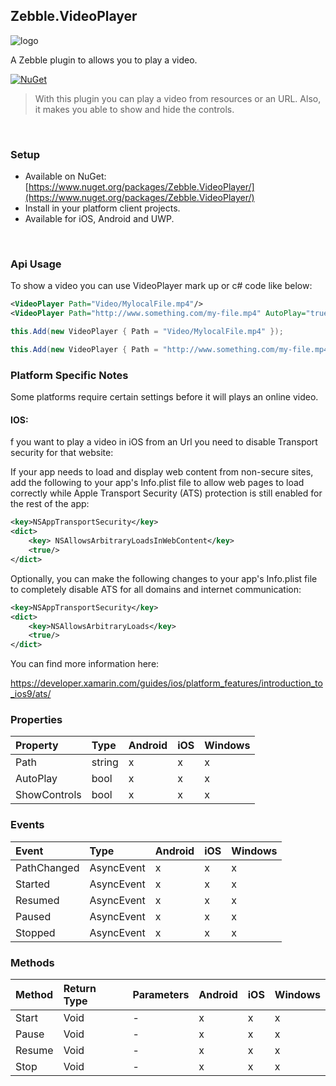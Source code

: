 [logo]: https://raw.githubusercontent.com/Geeksltd/Zebble.VideoPlayer/master/Shared/Icon.png "Zebble.VideoPlayer"


## Zebble.VideoPlayer

![logo]

A Zebble plugin to allows you to play a video.


[![NuGet](https://img.shields.io/nuget/v/Zebble.VideoPlayer.svg?label=NuGet)](https://www.nuget.org/packages/Zebble.VideoPlayer/)

> With this plugin you can play a video from resources or an URL. Also, it makes you able to show and hide the controls.

<br>


### Setup
* Available on NuGet: [https://www.nuget.org/packages/Zebble.VideoPlayer/](https://www.nuget.org/packages/Zebble.VideoPlayer/)
* Install in your platform client projects.
* Available for iOS, Android and UWP.
<br>


### Api Usage

To show a video you can use VideoPlayer mark up or c# code like below:
```xml
<VideoPlayer Path="Video/MylocalFile.mp4"/>
<VideoPlayer Path="http://www.something.com/my-file.mp4" AutoPlay="true"/>
```
```csharp
this.Add(new VideoPlayer { Path = "Video/MylocalFile.mp4" });

this.Add(new VideoPlayer { Path = "http://www.something.com/my-file.mp4", AutoPlay = true });
```
### Platform Specific Notes
Some platforms require certain settings before it will plays an online video.

#### IOS:
f you want to play a video in iOS from an Url you need to disable Transport security for that website:

If your app needs to load and display web content from non-secure sites, add the following to your app's Info.plist file to allow web pages to load correctly while Apple Transport Security (ATS) protection is still enabled for the rest of the app:
```xml
<key>NSAppTransportSecurity</key>
<dict>
    <key> NSAllowsArbitraryLoadsInWebContent</key>
    <true/>
</dict>
```
Optionally, you can make the following changes to your app's Info.plist file to completely disable ATS for all domains and internet communication:
```xml
<key>NSAppTransportSecurity</key>
<dict>
    <key>NSAllowsArbitraryLoads</key>
    <true/>
</dict>
```
You can find more information here:

https://developer.xamarin.com/guides/ios/platform_features/introduction_to_ios9/ats/

### Properties
| Property     | Type         | Android | iOS | Windows |
| :----------- | :----------- | :------ | :-- | :------ |
| Path           | string          | x       | x   | x       |
| AutoPlay  | bool | x | x | x |
| ShowControls   | bool | x | x | x |

### Events
| Event             | Type                                          | Android | iOS | Windows |
| :-----------      | :-----------                                  | :------ | :-- | :------ |
| PathChanged             | AsyncEvent    | x       | x   | x       |
| Started              | AsyncEvent    | x       | x   | x       |
| Resumed              | AsyncEvent    | x       | x   | x       |
| Paused              | AsyncEvent    | x       | x   | x       |
| Stopped              | AsyncEvent    | x       | x   | x       |

### Methods
| Method       | Return Type  | Parameters                          | Android | iOS | Windows |
| :----------- | :----------- | :-----------                        | :------ | :-- | :------ |
| Start         | Void| -| x       | x   | x       |
| Pause         | Void| -| x       | x   | x       |
| Resume         | Void| -| x       | x   | x       |
| Stop         | Void| -| x       | x   | x       |